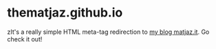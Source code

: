 # thematjaz.github.io

zIt's a really simple HTML meta-tag redirection to
[my blog matjaz.it](https://matjaz.it/). Go check it out!
